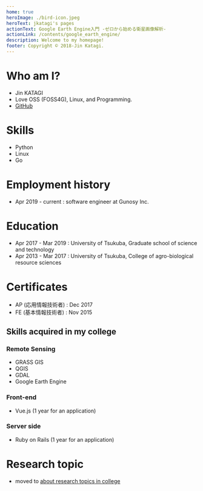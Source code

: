 ```yaml
---
home: true
heroImage: ./bird-icon.jpeg
heroText: jkatagi's pages
actionText: Google Earth Engine入門 -ゼロから始める衛星画像解析-
actionLink: /contents/google_earth_engine/
description: Welcome to my homepage!
footer: Copyright © 2018-Jin Katagi.
---
```

# Who am I?

* Jin KATAGI
* Love OSS (FOSS4G), Linux, and Programming.
* [GitHub](https://github.com/jkatagi)

# Skills
* Python
* Linux
* Go

# Employment history
- Apr 2019 - current : software engineer at Gunosy Inc.

# Education
- Apr 2017 - Mar 2019 : University of Tsukuba, Graduate school of science and technology
- Apr 2013 - Mar 2017 : University of Tsukuba, College of agro-biological resource sciences

# Certificates
* AP (応用情報技術者) : Dec 2017
* FE (基本情報技術者) : Nov 2015

## Skills acquired in my college
### Remote Sensing
* GRASS GIS
* QGIS
* GDAL
* Google Earth Engine

### Front-end
* Vue.js (1 year for an application)

### Server side
* Ruby on Rails (1 year for an application)

# Research topic
- moved to  [about research topics in college](/contents/about_research_in_college/)